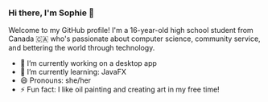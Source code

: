 ### Hi there, I'm Sophie 👋

Welcome to my GitHub profile! I'm a 16-year-old high school student from Canada 🇨🇦 who's passionate about computer science, community service, and bettering the world through technology. 

- 🔭 I’m currently working on a desktop app
- 🌱 I’m currently learning: JavaFX
- 😄 Pronouns: she/her
- ⚡ Fun fact: I like oil painting and creating art in my free time!
<!--
**sophiezhng/sophiezhng** is a ✨ _special_ ✨ repository because its `README.md` (this file) appears on your GitHub profile.

Here are some ideas to get you started:

- 🔭 I’m currently working on ...
- 🌱 I’m currently learning ...
- 👯 I’m looking to collaborate on ...
- 🤔 I’m looking for help with ...
- 💬 Ask me about ...
- 📫 How to reach me: ...
- 😄 Pronouns: ...
-->
